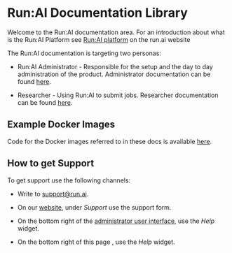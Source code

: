 # Run:AI Documentation Library

Welcome to the Run:AI documentation area. For an introduction about what is the Run:AI Platform see [Run:AI platform](https://www.run.ai/platform/) on the run.ai website


The Run:AI documentation is targeting two personas:

* Run:AI Administrator - Responsible for the setup and the day to day administration of the  product. Administrator documentation can be found [here](docs/Administrator/overview-administrator.md).

* Researcher - Using Run:AI to submit jobs. Researcher documentation can be found [here](docs/Researcher/overview-researcher.md).

## Example Docker Images

Code for the Docker images referred to in these docs is available [here](https://github.com/run-ai/docs/tree/master/quickstart).


## How to get Support

To get support use the following channels:

* Write to [support@run.ai](mailto:support@run.ai).

* On our [website](https://run.ai), under _Support_ use the support form.

* On the bottom right of the [administrator user interface](https://app.run.ai), use the _Help_ widget.

* On the bottom right of this page , use the _Help_ widget.



